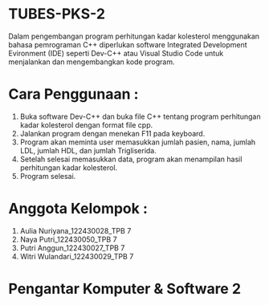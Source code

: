 # TUBES-PKS-2
Dalam pengembangan program perhitungan kadar kolesterol menggunakan bahasa pemrograman C++ diperlukan software Integrated Development Evironment (IDE) seperti Dev-C++ atau Visual Studio Code untuk menjalankan dan mengembangkan kode program.
# Cara Penggunaan :
1. Buka software Dev-C++ dan buka file C++ tentang program 
perhitungan kadar kolesterol dengan format file cpp.
2. Jalankan program dengan menekan F11 pada keyboard.
3. Program akan meminta user memasukkan jumlah pasien, nama, jumlah 
LDL, jumlah HDL, dan jumlah Trigliserida.
4. Setelah selesai memasukkan data, program akan menampilan hasil 
perhitungan kadar kolesterol.
5. Program selesai.
# Anggota Kelompok :
1. Aulia Nuriyana_122430028_TPB 7
2. Naya Putri_122430050_TPB 7
3. Putri Anggun_122430027_TPB 7
4. Witri Wulandari_122430029_TPB 7
# Pengantar Komputer & Software 2
